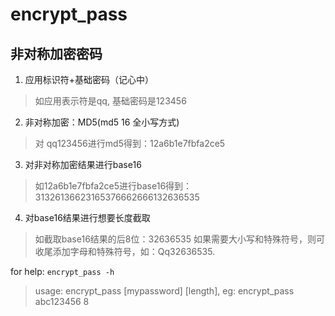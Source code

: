 # encrypt_pass

## 非对称加密密码

1. 应用标识符+基础密码（记心中）
> 如应用表示符是qq, 基础密码是123456

2. 非对称加密：MD5(md5 16 全小写方式)
> 对 qq123456进行md5得到：12a6b1e7fbfa2ce5

3. 对非对称加密结果进行base16
> 如12a6b1e7fbfa2ce5进行base16得到：31326136623165376662666132636535

4. 对base16结果进行想要长度截取
>  如截取base16结果的后8位：32636535
> 如果需要大小写和特殊符号，则可收尾添加字母和特殊符号，如：Qq32636535.
 

for help:
`encrypt_pass -h`
> usage: encrypt_pass [mypassword] [length], eg: encrypt_pass abc123456 8
